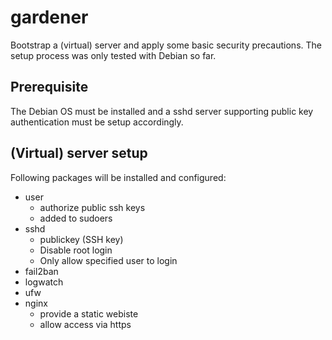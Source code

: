 # gardener

Bootstrap a (virtual) server and apply some basic security precautions. The setup process was only tested with Debian so far. 

## Prerequisite 

The Debian OS must be installed and a sshd server supporting public key authentication must be setup accordingly.

## (Virtual) server setup

Following packages will be installed and configured: 

- user  
  - authorize public ssh keys 
  - added to sudoers
- sshd 
  - publickey (SSH key)
  - Disable root login 
  - Only allow specified user to login 
- fail2ban 
- logwatch 
- ufw
- nginx
  - provide a static webiste 
  - allow access via https  
